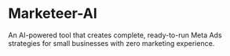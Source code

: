 # Marketeer-AI
An AI-powered tool that creates complete, ready-to-run Meta Ads strategies for small businesses with zero marketing experience.
